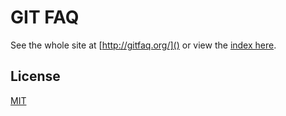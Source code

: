 # GIT FAQ

See the whole site at [http://gitfaq.org/]() or view the [index here](./index.md).

## License

[MIT](http://opensource.org/licenses/MIT)
